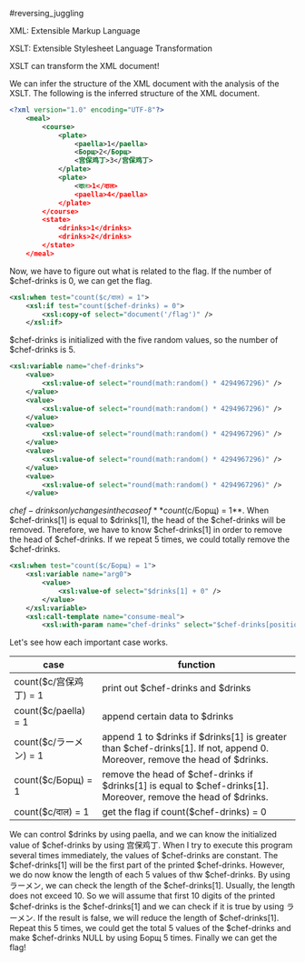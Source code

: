 #reversing_juggling

XML: Extensible Markup Language

XSLT: Extensible Stylesheet Language Transformation

XSLT can transform the XML document!

We can infer the structure of the XML document with the analysis of the XSLT. The following is the inferred structure of the XML document.
```xml
<?xml version="1.0" encoding="UTF-8"?>
    <meal>
        <course>
            <plate>
                <paella>1</paella>
    			<Борщ>2</Борщ>
    			<宫保鸡丁>3</宫保鸡丁>
            </plate>
    		<plate>
    			<दाल>1</दाल>
    			<paella>4</paella>
    		</plate>
        </course>
        <state>
            <drinks>1</drinks>
            <drinks>2</drinks>
        </state>
	</meal>
```
Now, we have to figure out what is related to the flag. If the number of $chef-drinks is 0, we can get the flag.
```xml
<xsl:when test="count($c/दाल) = 1">
	<xsl:if test="count($chef-drinks) = 0">
		<xsl:copy-of select="document('/flag')" />
	</xsl:if>
```
$chef-drinks is initialized with the five random values, so the number of $chef-drinks is 5. 
```xml
<xsl:variable name="chef-drinks">
	<value>
	    <xsl:value-of select="round(math:random() * 4294967296)" />
	</value>
	<value>
	    <xsl:value-of select="round(math:random() * 4294967296)" />
	</value>
	<value>
	    <xsl:value-of select="round(math:random() * 4294967296)" />
	</value>
	<value>
	    <xsl:value-of select="round(math:random() * 4294967296)" />
	</value>
	<value>
	    <xsl:value-of select="round(math:random() * 4294967296)" />
	</value>
```
$chef-drinks only changes in the case of **count($c/Борщ) = 1**. When $chef-drinks[1] is equal to $drinks[1], the head of the $chef-drinks will be removed. Therefore, we have to know $chef-drinks[1] in order to remove the head of $chef-drinks. If we repeat 5 times, we could totally remove the $chef-drinks. 

```xml
<xsl:when test="count($c/Борщ) = 1">
    <xsl:variable name="arg0">
        <value>
            <xsl:value-of select="$drinks[1] + 0" />
        </value>
    </xsl:variable>
    <xsl:call-template name="consume-meal">
        <xsl:with-param name="chef-drinks" select="$chef-drinks[position() &gt; 1 or $chef-drinks[1] != $arg0]" />
```
Let's see how each important case works.

case | function
--------- | ---------
count($c/宫保鸡丁) = 1 |  print out $chef-drinks and $drinks
count($c/paella) = 1 | append certain data to $drinks
count($c/ラーメン) = 1 | append 1 to $drinks if $drinks[1] is greater than $chef-drinks[1]. If not, append 0.  Moreover, remove the head of $drinks.
count($c/Борщ) = 1 | remove the head of $chef-drinks if $drinks[1] is equal to $chef-drinks[1]. Moreover, remove the head of $drinks.
count($c/दाल) = 1 | get the flag if count($chef-drinks) = 0

We can control $drinks by using paella, and we can know the initialized value of $chef-drinks by using 宫保鸡丁. When I try to execute this program several times immediately, the values of $chef-drinks are constant. The $chef-drinks[1] will be the first part of the printed $chef-drinks. However, we do now know the length of each 5 values of thw $chef-drinks. By using ラーメン, we can check the length of the $chef-drinks[1]. Usually, the length does not exceed 10. So we will assume that first 10 digits of the printed $chef-drinks is the $chef-drinks[1] and we can check if it is true by using ラーメン. If the result is false, we will reduce the length of $chef-drinks[1]. Repeat this 5 times, we could get the total 5 values of the $chef-drinks and make $chef-drinks NULL by using Борщ 5 times. Finally we can get the flag!